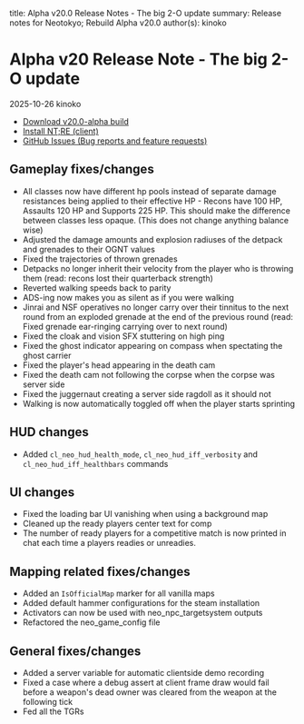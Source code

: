 title: Alpha v20.0 Release Notes - The big 2-O update
summary: Release notes for Neotokyo; Rebuild Alpha v20.0
author(s): kinoko


# Alpha v20 Release Note - The big 2-O update
2025-10-26 kinoko

* [Download v20.0-alpha build](https://github.com/NeotokyoRebuild/neo/releases/tag/v20-alpha)
* [Install NT;RE (client)](/guide/install/)
* [GitHub Issues (Bug reports and feature requests)](https://github.com/NeotokyoRebuild/neo/issues)

## Gameplay fixes/changes
* All classes now have different hp pools instead of separate damage resistances being applied to their effective HP - Recons have 100 HP, Assaults 120 HP and Supports 225 HP. This should make the difference between classes less opaque. (This does not change anything balance wise) 
* Adjusted the damage amounts and explosion radiuses of the detpack and grenades to their OGNT values
* Fixed the trajectories of thrown grenades
* Detpacks no longer inherit their velocity from the player who is throwing them (read: recons lost their quarterback strength) 
* Reverted walking speeds back to parity
* ADS-ing now makes you as silent as if you were walking
* Jinrai and NSF operatives no longer carry over their tinnitus to the next round from an exploded grenade at the end of the previous round (read: Fixed grenade ear-ringing carrying over to next round)
* Fixed the cloak and vision SFX stuttering on high ping
* Fixed the ghost indicator appearing on compass when spectating the ghost carrier
* Fixed the player's head appearing in the death cam
* Fixed the death cam not following the corpse when the corpse was server side
* Fixed the juggernaut creating a server side ragdoll as it should not
* Walking is now automatically toggled off when the player starts sprinting

## HUD changes
* Added `cl_neo_hud_health_mode`, `cl_neo_hud_iff_verbosity` and `cl_neo_hud_iff_healthbars` commands 

## UI changes
* Fixed the loading bar UI vanishing when using a background map
* Cleaned up the ready players center text for comp
* The number of ready players for a competitive match is now printed in chat each time a players readies or unreadies.

## Mapping related fixes/changes
* Added an `IsOfficialMap` marker for all vanilla maps
* Added default hammer configurations for the steam installation 
* Activators can now be used with neo_npc_targetsystem outputs
* Refactored the neo_game_config file


## General fixes/changes
* Added a server variable for automatic clientside demo recording 
* Fixed a case where a debug assert at client frame draw would fail before a weapon's dead owner was cleared from the weapon at the following tick
* Fed all the TGRs
